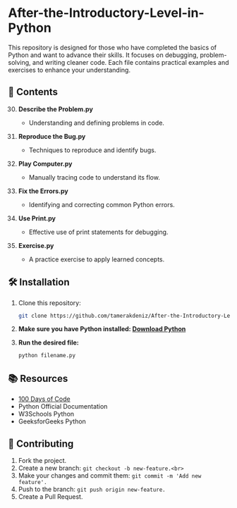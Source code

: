 # After-the-Introductory-Level-in-Python

This repository is designed for those who have completed the basics of Python and want to advance their skills. It focuses on debugging, problem-solving, and writing cleaner code. Each file contains practical examples and exercises to enhance your understanding.

## 📁 Contents

30. **Describe the Problem.py**  
    - Understanding and defining problems in code.

31. **Reproduce the Bug.py**  
    - Techniques to reproduce and identify bugs.

32. **Play Computer.py**  
    - Manually tracing code to understand its flow.

33. **Fix the Errors.py**  
    - Identifying and correcting common Python errors.

33. **Use Print.py**  
    - Effective use of print statements for debugging.

34. **Exercise.py**  
    - A practice exercise to apply learned concepts.

## 🛠 Installation

1. Clone this repository:
   ```bash
   git clone https://github.com/tamerakdeniz/After-the-Introductory-Level-in-Python.git
2. **Make sure you have Python installed: <a href = "https://www.python.org/downloads/">Download Python</a> <br>**

3.  **Run the desired file:**
    ```bash
    python filename.py

## 📚 Resources
- <a href = "https://www.udemy.com/course/100-days-of-code/">100 Days of Code</a> <br>
- Python Official Documentation <br>
- W3Schools Python <br>
- GeeksforGeeks Python <br>

## 🤝 Contributing
1. Fork the project.<br>
2. Create a new branch: ```git checkout -b new-feature.<br>```<br>
3. Make your changes and commit them: ```git commit -m 'Add new feature'.```<br>
4. Push to the branch: ```git push origin new-feature.```<br>
5. Create a Pull Request.
